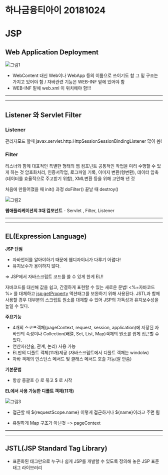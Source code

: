 # 하나금융티아이 20181024

# JSP

## Web Application Deployment

![그림1](C:\Users\kosta\Desktop\새홀리기\day43\img\그림1.png)

- WebContent 대신 Web이나 WebApp 등의 이름으로 쓰이기도 함 그 밑 구조는 가지고 있어야 함 / 자바관련 기능은 WEB-INF 밑에 있어야 함 
- WEB-INF 밑에 web.xml 이 위치해야 함!!!



----------

--------------

## Listener 와 Servlet Filter

### Listener

관리자모드 할때 javax.servlet.http.HttpSessionSessionBindingListener 많이 씀!

### Filter

리스너와 함께 대표적인 특별한 형태의 웹 컴포넌트
공통적인 작업을 미리 수행할 수 있게 하는 것
암호화처리, 인증서작업, 로그파일 기록, 이미지 변환(형변환), 데이터 압축(데이터를 효율적으로 주고받기 위함), XML변환 등을 위해 고안해 낸 것

처음에 만들어졌을 때 init()
과정 doFilter()
끝날 때 destroy()

![그림2](C:\Users\kosta\Desktop\새홀리기\day43\img\그림2.png)



**웹애플리케이션의 3대 컴포넌트** - Servlet , Filter, Listener 





--------

-----------

## EL(Expression Language)

**JSP 단점**

- 자바언어를 알아야하기 때문에 웹디자이너가 다루기 어렵다!
- 유지보수가 용이하지 않다.

=> JSP에서 자바스크립트 코드를 쓸 수 있게 한게 EL!!

자바코드를 대신해 값을 쉽고, 간결하게 표현할 수 있는 새로운 문법!
<%=자바코드 %> 를 대체하고 <jsp:getProperty> 액션태그를 보완하기 위해 사용된다.
JSTL과 함께 사용할 경우 대부분의 스크립트 원소를 대체할 수 있어 JSP의 가독성과 유지보수성을 높일 수 있다.

**주요기능**

- 4개의 스코프객체(pageContext, request, session, application)에 저장된 자바빈의 속성이나 Collection(배열, Set, List, Map)객체의 원소를 쉽게 접근할 수 있다.
- 연산자(산술, 관계, 논리) 사용 가능
- EL만의 디폴트 객체(11개)제공 (자바스크립트에서 디폴트 객체는 windolw)
- 자바 객체의 인스턴스 메서드 및 클래스 메서드 호출 가능(잘 안씀)



**기본문법**

- 항상 중괄호 {} 로 묶고 $ 로 시작



**EL에서 사용 가능한 디폴트 객체(11개)**

![그림3](C:\Users\kosta\Desktop\새홀리기\day43\img\그림3.png)

- 접근할 때 ${requestScope.name} 이렇게 접근하거나 ${name}이라고 주면 됨

- 유일하게 Map 구조가 아닌것 => pageContext









-------

---------

## JSTL(JSP Standard Tag Library)

- 표준화된 태그만으로 누구나 쉽게 JSP를 개발할 수 있도록 정의해 놓은 JSP 표준 태그 라이브러리